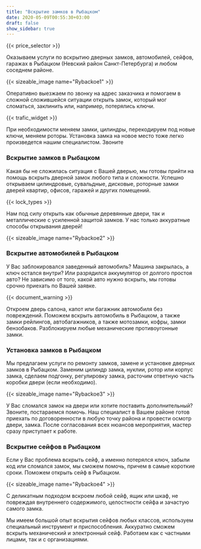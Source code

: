 ```yaml
---
title: "Вскрытие замков в Рыбацком"
date: 2020-05-09T00:55:30+03:00
draft: false
show_sidebar: true
---
```

{{< price_selector >}}

Оказываем услуги по вскрытию дверных замков, автомобилей, сейфов, гаражах в Рыбацком (Невский район Санкт-Петербурга) и любом соседнем районе. 

{{< sizeable_image name="Rybackoe1" >}} 

Оперативно выезжаем по звонку на адрес заказчика и помогаем в сложной сложившейся ситуации открыть замок, который мог сломаться, заклинить или, например, потерялись ключи. 

{{< trafic_widget >}}

При необходимости меняем замки, цилиндры, перекодируем под новые ключи, меняем роторы. Установка замка на новое место тоже легко произведется нашим специалистом. Звоните

### Вскрытие замков в Рыбацком

Какая бы не сложилась ситуация с Вашей дверью, мы готовы прийти на помощь вскрыть дверной замок любого типа и сложности. Успешно открываем цилиндровые, сувальдные, дисковые, роторные замки дверей квартир, офисов, гаражей и других помещений. 

{{< lock_types >}}

Нам под силу открыть как обычные деревянные двери, так и металлические с усиленной защитой замков. У нас только аккуратные способы открывания дверей!

{{< sizeable_image name="Rybackoe2" >}}

### Вскрытие автомобилей в Рыбацком

У Вас заблокировался заведенный автомобиль? Машина закрылась, а ключ остался внутри? Или разрядился аккумулятор от долгого простоя авто? Не зависимо от того, какой авто нужно вскрыть, мы готовы срочно приехать по Вашей заявке. 

{{< document_warning >}}

Откроем дверь салона, капот или багажник автомобиля без повреждений. Поможем вскрыть автомобиль в Рыбацком, а также замки рейлингов, автобагажников, а также мотозамки, кофры, замки бензобаков. Разблокируем любые механические противоугонные замки.

### Установка замков в Рыбацком

Мы предлагаем услуги по ремонту замков, замене и установке дверных замков в Рыбацком. Заменим цилиндр замка, нуклии, ротор или корпус замка, сделаем подгонку, регулировку замка, расточим ответную часть коробки двери (если необходимо). 

{{< sizeable_image name="Rybackoe3" >}}

У Вас сломался замок на двери или хотите поставить дополнительный? Звоните, постараемся помочь. Наш специалист в Вашем районе готов приехать по договоренности в любую точку района и провести осмотр двери, замка. После согласования всех нюансов мероприятия, мастер сразу приступает к работе.

### Вскрытие сейфов в Рыбацком

Если у Вас проблема вскрыть сейф, а именно потерялся ключ, забыли код или сломался замок, мы сможем помочь, причем в самые короткие сроки. Поможем открыть сейф в Рыбацком.  

{{< sizeable_image name="Rybackoe4" >}}

С деликатным подходом вскроем любой сейф, ящик или шкаф, не повреждая внутреннего содержимого, целостности сейфа и зачастую самого замка. 

Мы имеем большой опыт вскрытия сейфов любых классов, используем специальный инструмент и приспособления. Аккуратно сможем вскрыть механический и электронный сейф. Работаем как с частными лицами, так и с организациями.
